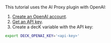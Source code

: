 This tutorial uses the AI Proxy plugin with OpenAI:
1. [Create an OpenAI account](https://auth.openai.com/create-account).
1. [Get an API key](https://platform.openai.com/api-keys). 
1. Create a decK variable with the API key:

```sh
export DECK_OPENAI_KEY='<api-key>'
```